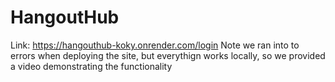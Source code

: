 # HangoutHub
Link: https://hangouthub-koky.onrender.com/login
Note we ran into to errors when deploying the site, but everythign works locally, so we provided a video demonstrating the functionality

